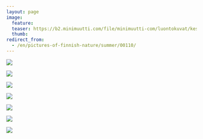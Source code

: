 ```yaml
---
layout: page
image:
  feature:
  teaser: https://b2.minimuutti.com/file/minimuutti-com/luontokuvat/kes%C3%A4/8/DS32968-245px.jpg
  thumb:
redirect_from:
  - /en/pictures-of-finnish-nature/summer/00110/
---
```


[![](https://b2.minimuutti.com/file/minimuutti-com/luontokuvat/kes%C3%A4/8/DS33167-800px.jpg)](https://dl.dropboxusercontent.com/sh/ea1wtnz7z734o12/AACM6vRrnDxxvvX7r79L7vBFa/luontokuvat/kes%C3%A4/8/DS33167.jpg)

[![](https://b2.minimuutti.com/file/minimuutti-com/luontokuvat/kes%C3%A4/8/DS33172-800px.jpg)](https://dl.dropboxusercontent.com/sh/ea1wtnz7z734o12/AACMuQUnb5eJy407V4icTfxra/luontokuvat/kes%C3%A4/8/DS33172.jpg)

[![](https://b2.minimuutti.com/file/minimuutti-com/luontokuvat/kes%C3%A4/8/DS33066-800px.jpg)](https://dl.dropboxusercontent.com/sh/ea1wtnz7z734o12/AACQoSL4vw-AwYXQcR70EB1ia/luontokuvat/kes%C3%A4/8/DS33066.jpg)

[![](https://b2.minimuutti.com/file/minimuutti-com/luontokuvat/kes%C3%A4/9/DS35523-800px.jpg)](https://dl.dropboxusercontent.com/sh/ea1wtnz7z734o12/AADNgYtrqJc2pbc7e4GCIgULa/luontokuvat/kes%C3%A4/9/DS35523.jpg)

[![](https://b2.minimuutti.com/file/minimuutti-com/luontokuvat/kes%C3%A4/8/DS32944-800px.jpg)](https://dl.dropboxusercontent.com/sh/ea1wtnz7z734o12/AACXVkteA-0XEpQVa9toHeJya/luontokuvat/kes%C3%A4/8/DS32944.jpg)

[![](https://b2.minimuutti.com/file/minimuutti-com/luontokuvat/kes%C3%A4/8/DS32957-800px.jpg)](https://dl.dropboxusercontent.com/sh/ea1wtnz7z734o12/AACi1SiSe7dpHTjgsFa02V3ea/luontokuvat/kes%C3%A4/8/DS32957.jpg)

[![](https://b2.minimuutti.com/file/minimuutti-com/luontokuvat/kes%C3%A4/8/DS32963-800px.jpg)](https://dl.dropboxusercontent.com/sh/ea1wtnz7z734o12/AACqLMmUSp-DUk6JtP1NhsxMa/luontokuvat/kes%C3%A4/8/DS32963.jpg)
